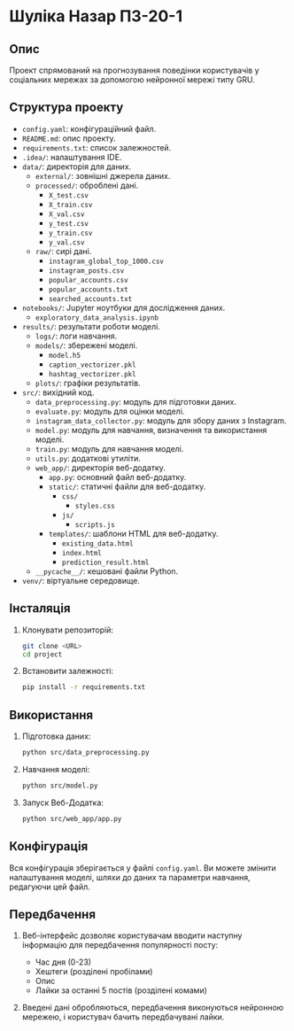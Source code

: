 # Шуліка Назар ПЗ-20-1

## Опис

Проект спрямований на прогнозування поведінки користувачів у соціальних мережах за допомогою нейронної мережі типу GRU.

## Структура проекту

- `config.yaml`: конфігураційний файл.
- `README.md`: опис проекту.
- `requirements.txt`: список залежностей.
- `.idea/`: налаштування IDE.
- `data/`: директорія для даних.
  - `external/`: зовнішні джерела даних.
  - `processed/`: оброблені дані.
    - `X_test.csv`
    - `X_train.csv`
    - `X_val.csv`
    - `y_test.csv`
    - `y_train.csv`
    - `y_val.csv`
  - `raw/`: сирі дані.
    - `instagram_global_top_1000.csv`
    - `instagram_posts.csv`
    - `popular_accounts.csv`
    - `popular_accounts.txt`
    - `searched_accounts.txt`
- `notebooks/`: Jupyter ноутбуки для дослідження даних.
  - `exploratory_data_analysis.ipynb`
- `results/`: результати роботи моделі.
  - `logs/`: логи навчання.
  - `models/`: збережені моделі.
    - `model.h5`
    - `caption_vectorizer.pkl`
    - `hashtag_vectorizer.pkl`
  - `plots/`: графіки результатів.
- `src/`: вихідний код.
  - `data_preprocessing.py`: модуль для підготовки даних.
  - `evaluate.py`: модуль для оцінки моделі.
  - `instagram_data_collector.py`: модуль для збору даних з Instagram.
  - `model.py`: модуль для навчання, визначення та використання моделі.
  - `train.py`: модуль для навчання моделі.
  - `utils.py`: додаткові утиліти.
  - `web_app/`: директорія веб-додатку.
    - `app.py`: основний файл веб-додатку.
    - `static/`: статичні файли для веб-додатку.
      - `css/`
        - `styles.css`
      - `js/`
        - `scripts.js`
    - `templates/`: шаблони HTML для веб-додатку.
      - `existing_data.html`
      - `index.html`
      - `prediction_result.html`
  - `__pycache__/`: кешовані файли Python.
- `venv/`: віртуальне середовище.

## Інсталяція

1. Клонувати репозиторій:
    ```bash
    git clone <URL>
    cd project
    ```

2. Встановити залежності:
    ```bash
    pip install -r requirements.txt
    ```

## Використання

1. Підготовка даних:
    ```bash
    python src/data_preprocessing.py
    ```

2. Навчання моделі:
    ```bash
    python src/model.py
    ```

3. Запуск Веб-Додатка:
    ```bash
    python src/web_app/app.py
    ```

## Конфігурація

Вся конфігурація зберігається у файлі `config.yaml`. Ви можете змінити налаштування моделі, шляхи до даних та параметри навчання, редагуючи цей файл.

## Передбачення

1. Веб-інтерфейс дозволяє користувачам вводити наступну інформацію для передбачення популярності посту:
    - Час дня (0-23)
    - Хештеги (розділені пробілами)
    - Опис
    - Лайки за останні 5 постів (розділені комами)

2. Введені дані обробляються, передбачення виконуються нейронною мережею, і користувач бачить передбачувані лайки.
